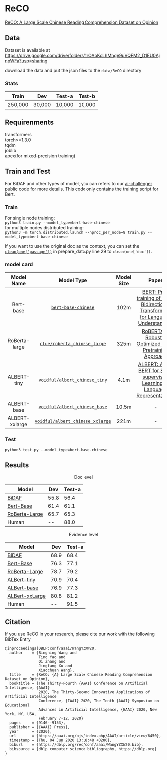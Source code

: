 # ReCO
[ReCO: A Large Scale Chinese Reading Comprehension Dataset on Opinion](https://arxiv.org/abs/2006.12146)

## Data
Dataset is available at https://drive.google.com/drive/folders/1rOAoKcLhMhge9uVQFM2_D1EU0AjnpWFa?usp=sharing

download the data and put the json files to the `data/ReCO` directory
### Stats
| Train | Dev |  Test-a | Test-b |
| ------------- | ------------- |------------- |------------- |
| 250,000  | 30,000  | 10,000  |10,000  |

## Requirenments
transformers  
torch>=1.3.0  
tqdm  
joblib  
apex(for mixed-precision training)  
## Train and Test
For BiDAF and other types of model, you can refers to our [ai-challenger](https://github.com/AIChallenger/AI_Challenger_2018/tree/master/Baselines/opinion_questions_machine_reading_comprehension2018_baseline) public code for more details.
This code only contains the training script for Bert.  
### Train
For single node training:  
`python3 train.py --model_type=bert-base-chinese`  
for multiple nodes distributed training:  
`python3 -m torch.distributed.launch --nproc_per_node=8 train.py --model_type=bert-base-chinese`  

If you want to use the original doc as the context, you can set the [`clean(one['passage'])`](https://github.com/benywon/ReCO/blob/master/prepare_data.py#L29) in prepare_data.py line 29 to `clean(one['doc'])`.

### model card
|   Model Name   |                          Model Type                          | Model Size |                            Paper                             |
| :------------: | :----------------------------------------------------------: | :--------: | :----------------------------------------------------------: |
|   Bert-base    | [`bert-base-chinese`](https://huggingface.co/bert-base-chinese) |    102m    | [BERT: Pre-training of Deep Bidirectional Transformers for Language Understanding](https://arxiv.org/abs/1810.04805) |
| RoBerta-large  | [`clue/roberta_chinese_large`](https://huggingface.co/clue/roberta_chinese_large) |    325m    | [RoBERTa: A Robustly Optimized BERT Pretraining Approach](https://arxiv.org/abs/1907.11692) |
|  ALBERT-tiny   | [`voidful/albert_chinese_tiny`](https://huggingface.co/voidful/albert_chinese_tiny) |    4.1m    | [ALBERT: A Lite BERT for Self-supervised Learning of Language Representations](https://arxiv.org/abs/1909.11942) |
|  ALBERT-base   | [`voidful/albert_chinese_base`](https://huggingface.co/voidful/albert_chinese_base) |   10.5m    |                              -                               |
| ALBERT-xxlarge | [`voidful/albert_chinese_xxlarge`](https://huggingface.co/voidful/albert_chinese_xxlarge) |    221m    |                              -                               |



 
### Test
`python3 test.py --model_type=bert-base-chinese`

## Results
<center>

Doc level  

| Model | Dev |  Test-a |
| ------------- | ------------- |------------- |
| [BiDAF](https://github.com/AIChallenger/AI_Challenger_2018/tree/master/Baselines/opinion_questions_machine_reading_comprehension2018_baseline)  | 55.8  | 56.4  |
| [Bert-Base](https://huggingface.co/bert-base-chinese)  | 61.4  | 61.1  |
| [RoBerta-Large](https://huggingface.co/clue/roberta_chinese_large)  | 65.7  | 65.3  |
| Human  | --  | 88.0  |

Evidence level  

| Model | Dev |  Test-a |
| ------------- | ------------- |------------- |
| [BiDAF](https://github.com/AIChallenger/AI_Challenger_2018/tree/master/Baselines/opinion_questions_machine_reading_comprehension2018_baseline)  | 68.9  | 68.4  |
| [Bert-Base](https://huggingface.co/bert-base-chinese)  | 76.3  | 77.1  |
| [RoBerta-Large](https://huggingface.co/clue/roberta_chinese_large)  | 78.7  | 79.2  |
| [ALBert-tiny](https://huggingface.co/voidful/albert_chinese_tiny)  | 70.9  | 70.4  |
| [ALBert-base](https://huggingface.co/voidful/albert_chinese_base)  | 76.9  | 77.3  |
| [ALBert-xxLarge](https://huggingface.co/voidful/albert_chinese_xxlarge)  | 80.8  | 81.2  |
| Human  | --  | 91.5  |
</center>


## Citation
If you use ReCO in your research, please cite our work with the following BibTex Entry
```
@inproceedings{DBLP:conf/aaai/WangYZXW20,
  author    = {Bingning Wang and
               Ting Yao and
               Qi Zhang and
               Jingfang Xu and
               Xiaochuan Wang},
  title     = {ReCO: {A} Large Scale Chinese Reading Comprehension Dataset on Opinion},
  booktitle = {The Thirty-Fourth {AAAI} Conference on Artificial Intelligence, {AAAI}
               2020, The Thirty-Second Innovative Applications of Artificial Intelligence
               Conference, {IAAI} 2020, The Tenth {AAAI} Symposium on Educational
               Advances in Artificial Intelligence, {EAAI} 2020, New York, NY, USA,
               February 7-12, 2020},
  pages     = {9146--9153},
  publisher = {{AAAI} Press},
  year      = {2020},
  url       = {https://aaai.org/ojs/index.php/AAAI/article/view/6450},
  timestamp = {Thu, 04 Jun 2020 13:18:48 +0200},
  biburl    = {https://dblp.org/rec/conf/aaai/WangYZXW20.bib},
  bibsource = {dblp computer science bibliography, https://dblp.org}
}
```
